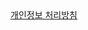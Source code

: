 <!DOCTYPE html>
<html lang="en">
<head>
    <meta charset="UTF-8">
    <title>Indexmine pages</title>
</head>
<body>
    <a href="privacy_v1.0.md">개인정보 처리방침</a>
</body>
</html>

